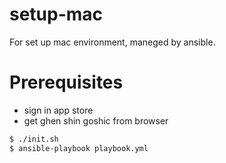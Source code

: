 # setup-mac

For set up mac environment, maneged by ansible.

# Prerequisites

- sign in app store
- get ghen shin goshic from browser

```sh
$ ./init.sh
$ ansible-playbook playbook.yml
```
